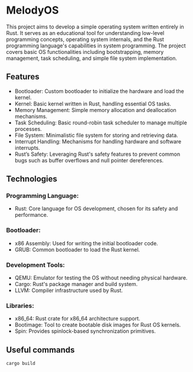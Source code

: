 # MelodyOS
This project aims to develop a simple operating system written entirely in Rust. It serves as an educational tool for understanding low-level programming concepts, operating system internals, and the Rust programming language's capabilities in system programming. The project covers basic OS functionalities including bootstrapping, memory management, task scheduling, and simple file system implementation.

## Features
* Bootloader: Custom bootloader to initialize the hardware and load the kernel.
* Kernel: Basic kernel written in Rust, handling essential OS tasks.
* Memory Management: Simple memory allocation and deallocation mechanisms.
* Task Scheduling: Basic round-robin task scheduler to manage multiple processes.
* File System: Minimalistic file system for storing and retrieving data.
* Interrupt Handling: Mechanisms for handling hardware and software interrupts.
* Rust’s Safety: Leveraging Rust's safety features to prevent common bugs such as buffer overflows and null pointer dereferences.
## Technologies 

### **Programming Language:**
* Rust: Core language for OS development, chosen for its safety and performance.

### **Bootloader:**
* x86 Assembly: Used for writing the initial bootloader code.
* GRUB: Common bootloader to load the Rust kernel.
  
### **Development Tools:**
* QEMU: Emulator for testing the OS without needing physical hardware.
* Cargo: Rust's package manager and build system.
* LLVM: Compiler infrastructure used by Rust.

### **Libraries:**
* x86_64: Rust crate for x86_64 architecture support.
* Bootimage: Tool to create bootable disk images for Rust OS kernels.
* Spin: Provides spinlock-based synchronization primitives.

## Useful commands

``` bash
cargo build
```